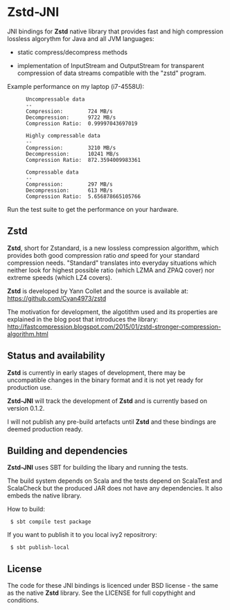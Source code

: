 Zstd-JNI
========

JNI bindings for **Zstd** native library that provides fast and high
compression lossless algorythm for Java and all JVM languages:

* static compress/decompress methods

* implementation of InputStream and OutputStream for transparent compression
of data streams compatible with the "zstd" program.

Example performance on my laptop (i7-4558U):

```
      Uncompressable data
      --
      Compression:        724 MB/s
      Decompression:      9722 MB/s
      Compression Ratio:  0.99997043697019

      Highly compressable data
      --
      Compression:        3210 MB/s
      Decompression:      10241 MB/s
      Compression Ratio:  872.3594009983361

      Compressable data
      --
      Compression:        297 MB/s
      Decompression:      613 MB/s
      Compression Ratio:  5.656878665105766
```

Run the test suite to get the performance on your hardware.


Zstd
----

**Zstd**, short for Zstandard, is a new lossless compression algorithm, which
provides both good compression ratio _and_ speed for your standard compression
needs. "Standard" translates into everyday situations which neither look for
highest possible ratio (which LZMA and ZPAQ cover) nor extreme speeds (which
LZ4 covers).

**Zstd** is developed by Yann Collet and the source is available at:
https://github.com/Cyan4973/zstd

The motivation for development, the algotithm used and its properties are
explained in the blog post that introduces the library:
http://fastcompression.blogspot.com/2015/01/zstd-stronger-compression-algorithm.html

Status and availability
-----------------------

**Zstd** is currently in early stages of development, there may be
uncompatible changes in the binary format and it is not yet ready for
production use.

**Zstd-JNI** will track the development of **Zstd** and is currently
based on version 0.1.2.

I will not publish any pre-build artefacts until **Zstd** and these
bindings are deemed production ready.

Building and dependencies
-------------------------

**Zstd-JNI** uses SBT for building the libary and running the tests.

The build system depends on Scala and the tests depend on ScalaTest and
ScalaCheck but the produced JAR does not have any dependencies. It also
embeds the native library.

How to build:

```
 $ sbt compile test package
```

If you want to publish it to you local ivy2 repositrory:

```
 $ sbt publish-local
```


License
-------

The code for these JNI bindings is licenced under BSD license - the same as
the native **Zstd** library. See the LICENSE for full copythight and
conditions.
